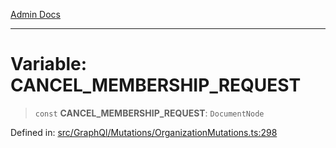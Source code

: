 [Admin Docs](/)

***

# Variable: CANCEL\_MEMBERSHIP\_REQUEST

> `const` **CANCEL\_MEMBERSHIP\_REQUEST**: `DocumentNode`

Defined in: [src/GraphQl/Mutations/OrganizationMutations.ts:298](https://github.com/PalisadoesFoundation/talawa-admin/blob/main/src/GraphQl/Mutations/OrganizationMutations.ts#L298)
